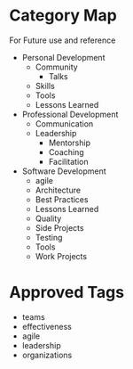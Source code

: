 # Category Map
For Future use and reference

* Personal Development
  - Community
    - Talks
  - Skills
  - Tools
  - Lessons Learned
* Professional Development
  - Communication
  - Leadership
    - Mentorship
    - Coaching
    - Facilitation
* Software Development
  - agile
  - Architecture
  - Best Practices
  - Lessons Learned
  - Quality
  - Side Projects
  - Testing
  - Tools
  - Work Projects

# Approved Tags
  - teams
  - effectiveness
  - agile
  - leadership
  - organizations